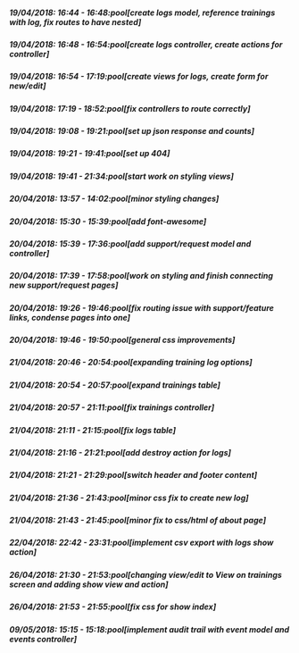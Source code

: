 
##### 19/04/2018: 16:44 - 16:48:pool[create logs model, reference trainings with log, fix routes to have nested]

##### 19/04/2018: 16:48 - 16:54:pool[create logs controller, create actions for controller]

##### 19/04/2018: 16:54 - 17:19:pool[create views for logs, create form for new/edit]

##### 19/04/2018: 17:19 - 18:52:pool[fix controllers to route correctly]

##### 19/04/2018: 19:08 - 19:21:pool[set up json response and counts]

##### 19/04/2018: 19:21 - 19:41:pool[set up 404]

##### 19/04/2018: 19:41 - 21:34:pool[start work on styling views]

##### 20/04/2018: 13:57 - 14:02:pool[minor styling changes]

##### 20/04/2018: 15:30 - 15:39:pool[add font-awesome]

##### 20/04/2018: 15:39 - 17:36:pool[add support/request model and controller]

##### 20/04/2018: 17:39 - 17:58:pool[work on styling and finish connecting new support/request pages]

##### 20/04/2018: 19:26 - 19:46:pool[fix routing issue with support/feature links, condense pages into one]

##### 20/04/2018: 19:46 - 19:50:pool[general css improvements]

##### 21/04/2018: 20:46 - 20:54:pool[expanding training log options]

##### 21/04/2018: 20:54 - 20:57:pool[expand trainings table]

##### 21/04/2018: 20:57 - 21:11:pool[fix trainings controller]

##### 21/04/2018: 21:11 - 21:15:pool[fix logs table]

##### 21/04/2018: 21:16 - 21:21:pool[add destroy action for logs]

##### 21/04/2018: 21:21 - 21:29:pool[switch header and footer content]

##### 21/04/2018: 21:36 - 21:43:pool[minor css fix to create new log]

##### 21/04/2018: 21:43 - 21:45:pool[minor fix to css/html of about page]

##### 22/04/2018: 22:42 - 23:31:pool[implement csv export with logs show action]

##### 26/04/2018: 21:30 - 21:53:pool[changing view/edit to View on trainings screen and adding show view and action]

##### 26/04/2018: 21:53 - 21:55:pool[fix css for show index]

##### 09/05/2018: 15:15 - 15:18:pool[implement audit trail with event model and events controller]
